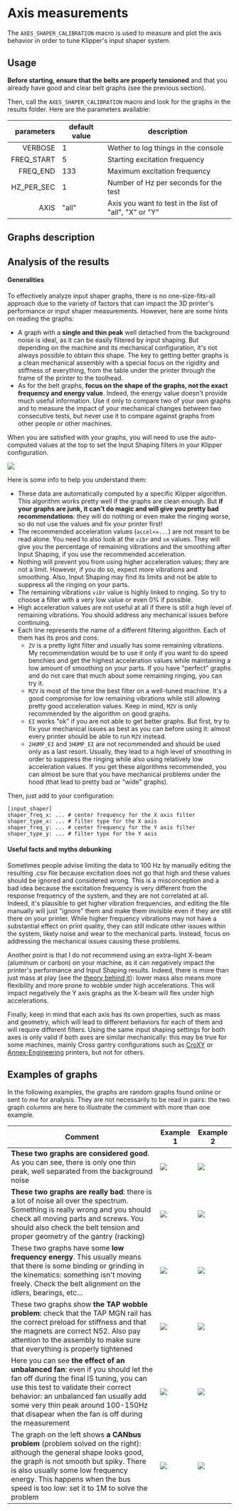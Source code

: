 # Axis measurements

The `AXES_SHAPER_CALIBRATION` macro is used to measure and plot the axis behavior in order to tune Klipper's input shaper system.


## Usage

**Before starting, ensure that the belts are properly tensioned** and that you already have good and clear belt graphs (see the previous section).

Then, call the `AXES_SHAPER_CALIBRATION` macro and look for the graphs in the results folder. Here are the parameters available:

| parameters | default value | description |
|-----------:|---------------|-------------|
|VERBOSE|1|Wether to log things in the console|
|FREQ_START|5|Starting excitation frequency|
|FREQ_END|133|Maximum excitation frequency|
|HZ_PER_SEC|1|Number of Hz per seconds for the test|
|AXIS|"all"|Axis you want to test in the list of "all", "X" or "Y"|


## Graphs description

## Analysis of the results

#### Generalities

To effectively analyze input shaper graphs, there is no one-size-fits-all approach due to the variety of factors that can impact the 3D printer's performance or input shaper measurements. However, here are some hints on reading the graphs:
  - A graph with a **single and thin peak** well detached from the background noise is ideal, as it can be easily filtered by input shaping. But depending on the machine and its mechanical configuration, it's not always possible to obtain this shape. The key to getting better graphs is a clean mechanical assembly with a special focus on the rigidity and stiffness of everything, from the table under the printer through the frame of the printer to the toolhead.
  - As for the belt graphs, **focus on the shape of the graphs, not the exact frequency and energy value**. Indeed, the energy value doesn't provide much useful information. Use it only to compare two of your own graphs and to measure the impact of your mechanical changes between two consecutive tests, but never use it to compare against graphs from other people or other machines.

When you are satisfied with your graphs, you will need to use the auto-computed values at the top to set the Input Shaping filters in your Klipper configuration.

![](./images/IS_docs/shaper_graphs/shaper_reco.png)

Here is some info to help you understand them:
  - These data are automatically computed by a specific Klipper algorithm. This algorithm works pretty well if the graphs are clean enough. But **if your graphs are junk, it can't do magic and will give you pretty bad recommendations**: they will do nothing or even make the ringing worse, so do not use the values and fix your printer first!
  - The recommended acceleration values (`accel<=...`) are not meant to be read alone. You need to also look at the `vibr` and `sm` values. They will give you the percentage of remaining vibrations and the smoothing after Input Shaping, if you use the recommended acceleration.
  - Nothing will prevent you from using higher acceleration values; they are not a limit. However, if you do so, expect more vibrations and smoothing. Also, Input Shaping may find its limits and not be able to suppress all the ringing on your parts.
  - The remaining vibrations `vibr` value is highly linked to ringing. So try to choose a filter with a very low value or even 0% if possible.
  - High acceleration values are not useful at all if there is still a high level of remaining vibrations. You should address any mechanical issues before continuing.
  - Each line represents the name of a different filtering algorithm. Each of them has its pros and cons:
    * `ZV` is a pretty light filter and usually has some remaining vibrations. My recommendation would be to use it only if you want to do speed benchies and get the highest acceleration values while maintaining a low amount of smoothing on your parts. If you have "perfect" graphs and do not care that much about some remaining ringing, you can try it. 
    * `MZV` is most of the time the best filter on a well-tuned machine. It's a good compromise for low remaining vibrations while still allowing pretty good acceleration values. Keep in mind, `MZV` is only recommended by the algorithm on good graphs.
    * `EI` works "ok" if you are not able to get better graphs. But first, try to fix your mechanical issues as best as you can before using it: almost every printer should be able to run `MZV` instead.
    * `2HUMP_EI` and `3HUMP_EI` are not recommended and should be used only as a last resort. Usually, they lead to a high level of smoothing in order to suppress the ringing while also using relatively low acceleration values. If you get these algorithms recommended, you can almost be sure that you have mechanical problems under the hood (that lead to pretty bad or "wide" graphs).

Then, just add to your configuration:
```
[input_shaper]
shaper_freq_x: ... # center frequency for the X axis filter
shaper_type_x: ... # filter type for the X axis
shaper_freq_y: ... # center frequency for the Y axis filter
shaper_type_y: ... # filter type for the Y axis
```

#### Useful facts and myths debunking

Sometimes people advise limiting the data to 100 Hz by manually editing the resulting .csv file because excitation does not go that high and these values should be ignored and considered wrong. This is a misconception and a bad idea because the excitation frequency is very different from the response frequency of the system, and they are not correlated at all. Indeed, it's plausible to get higher vibration frequencies, and editing the file manually will just "ignore" them and make them invisible even if they are still there on your printer. While higher frequency vibrations may not have a substantial effect on print quality, they can still indicate other issues within the system, likely noise and wear to the mechanical parts. Instead, focus on addressing the mechanical issues causing these problems.

Another point is that I do not recommend using an extra-light X-beam (aluminum or carbon) on your machine, as it can negatively impact the printer's performance and Input Shaping results. Indeed, there is more than just mass at play (see the [theory behind it](#theory-behind-it)): lower mass also means more flexibility and more prone to wobble under high accelerations. This will impact negatively the Y axis graphs as the X-beam will flex under high accelerations.

Finally, keep in mind that each axis has its own properties, such as mass and geometry, which will lead to different behaviors for each of them and will require different filters. Using the same input shaping settings for both axes is only valid if both axes are similar mechanically: this may be true for some machines, mainly Cross gantry configurations such as [CroXY](https://github.com/CroXY3D/CroXY) or [Annex-Engineering](https://github.com/Annex-Engineering) printers, but not for others.


## Examples of graphs

In the following examples, the graphs are random graphs found online or sent to me for analysis. They are not necessarily to be read in pairs: the two graph columns are here to illustrate the comment with more than one example.

| Comment | Example 1 | Example 2 |
| --- | --- | --- |
| **These two graphs are considered good**. As you can see, there is only one thin peak, well separated from the background noise | ![](./images/IS_docs/shaper_graphs/reso_good_x.png) | ![](./images/IS_docs/shaper_graphs/reso_good_y.png) |
| **These two graphs are really bad**: there is a lot of noise all over the spectrum. Something is really wrong and you should check all moving parts and screws. You should also check the belt tension and proper geometry of the gantry (racking) | ![](./images/IS_docs/shaper_graphs/insane_accels.png) | ![](./images/IS_docs/shaper_graphs/insane_accels2.png) |
| These two graphs have some **low frequency energy**. This usually means that there is some binding or grinding in the kinematics: something isn't moving freely. Check the belt alignment on the idlers, bearings, etc... | ![](./images/IS_docs/shaper_graphs/low_freq_bad.png) | ![](./images/IS_docs/shaper_graphs/low_freq_bad2.png) |
| These two graphs show **the TAP wobble problem**: check that the TAP MGN rail has the correct preload for stiffness and that the magnets are correct N52. Also pay attention to the assembly to make sure that everything is properly tightened | ![](./images/IS_docs/shaper_graphs/TAP_125hz.png) | ![](./images/IS_docs/shaper_graphs/TAP_125hz_2.png) |
| Here you can see **the effect of an unbalanced fan**: even if you should let the fan off during the final IS tuning, you can use this test to validate their correct behavior: an unbalanced fan usually add some very thin peak around 100-150Hz that disapear when the fan is off during the measurement | ![](./images/IS_docs/shaper_graphs/fan-on.png) | ![](./images/IS_docs/shaper_graphs/fan-off.png) |
| The graph on the left shows **a CANbus problem** (problem solved on the right): although the general shape looks good, the graph is not smooth but spiky. There is also usually some low frequency energy. This happens when the bus speed is too low: set it to 1M to solve the problem | ![](./images/IS_docs/shaper_graphs/low_canbus.png) | ![](./images/IS_docs/shaper_graphs/low_canbus_solved.png) |
